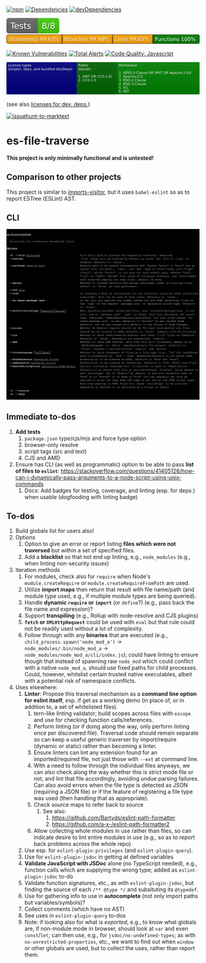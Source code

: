 [![npm](https://img.shields.io/npm/v/es-file-traverse.svg)](https://www.npmjs.com/package/es-file-traverse)
[![Dependencies](https://img.shields.io/david/brettz9/es-file-traverse.svg)](https://david-dm.org/brettz9/es-file-traverse)
[![devDependencies](https://img.shields.io/david/dev/brettz9/es-file-traverse.svg)](https://david-dm.org/brettz9/es-file-traverse?type=dev)

[![testing badge](https://raw.githubusercontent.com/brettz9/es-file-traverse/master/badges/tests-badge.svg?sanitize=true)](badges/tests-badge.svg)
[![coverage badge](https://raw.githubusercontent.com/brettz9/es-file-traverse/master/badges/coverage-badge.svg?sanitize=true)](badges/coverage-badge.svg)
<!--
[![Actions Status](https://github.com/brettz9/es-file-traverse/workflows/Coverage/badge.svg)](https://github.com/brettz9/es-file-traverse/actions)
-->

[![Known Vulnerabilities](https://snyk.io/test/github/brettz9/es-file-traverse/badge.svg)](https://snyk.io/test/github/brettz9/es-file-traverse)
[![Total Alerts](https://img.shields.io/lgtm/alerts/g/brettz9/es-file-traverse.svg?logo=lgtm&logoWidth=18)](https://lgtm.com/projects/g/brettz9/es-file-traverse/alerts)
[![Code Quality: Javascript](https://img.shields.io/lgtm/grade/javascript/g/brettz9/es-file-traverse.svg?logo=lgtm&logoWidth=18)](https://lgtm.com/projects/g/brettz9/es-file-traverse/context:javascript)

<!--[![License](https://img.shields.io/npm/l/es-file-traverse.svg)](LICENSE-MIT.txt)-->
[![Licenses badge](https://raw.githubusercontent.com/brettz9/es-file-traverse/master/badges/licenses-badge.svg?sanitize=true)](badges/licenses-badge.svg)

(see also [licenses for dev. deps.](https://raw.githubusercontent.com/brettz9/es-file-traverse/master/badges/licenses-badge-dev.svg?sanitize=true))

[![issuehunt-to-marktext](https://issuehunt.io/static/embed/issuehunt-button-v1.svg)](https://issuehunt.io/r/brettz9/es-file-traverse)

# es-file-traverse

**This project is only minimally functional and is untested!**

<!--
## Installation

```shell
npm i es-file-traverse
```
-->

## Comparison to other projects

This project is similar to [imports-visitor](https://www.npmjs.com/package/imports-visitor),
but it uses `babel-eslint` so as to report ESTree (ESLint) AST.

## CLI

![doc-includes/cli.svg](doc-includes/cli.svg)

## Immediate to-dos

1. **Add tests**
    1. `package.json` type/cjs/mjs and force type option
    1. browser-only resolve
    1. script tags (src and text)
    1. CJS and AMD
1. Ensure has CLI (as well as programmatic) option to be able to pass **list
    of files to `eslint`**:
    <https://stackoverflow.com/questions/41405126/how-can-i-dynamically-pass-arguments-to-a-node-script-using-unix-commands>
    1. Docs: Add badges for testing, coverage, and linting (esp. for deps.)
        when usable (dogfooding with linting badge)

## To-dos

1. Build globals list for users also!
1. Options
    1. Option to give an error or report listing **files which were not
        traversed** but within a set of specified files.
    1. Add a **blacklist** so that not end up linting, e.g., `node_modules`
        (e.g., when linting non-security issues)
1. Iteration methods
    1. For modules, check also for `require` when Node's `module.createRequire`
        or `module.createRequireFromPath` are used.
    1. Utilize **import maps** then return that result with file name/path
        (and module type used, e.g., if multiple module types
        are being queried).
    1. Handle **dynamic `require` or `import`** (or `define`?) (e.g., pass
        back the file name and expression)?
    1. Support **transpiling** (e.g., Rollup with node-resolve and CJS plugins)
    1. **`fetch` or `XMLHttpRequest`** could be used with `eval` but that
        rule could not be readily used without a lot of complexity.
    1. Follow through with any **binaries** that are executed (e.g.,
        `child_process.spawn('node_mod_a')` ->
        `node_modules/.bin/node_mod_a` ->
        `node_modules/node_mod_a/cli/index.js`); could have linting to ensure
        though that instead of spawning raw `node_mod` which could conflict with
        a native `node_mod_a`, should use fixed paths for child processes.
        Could, however, whitelist certain trusted native executables, albeit
        with a potential risk of namespace conflicts.
1. Uses elsewhere:
    1. **Linter**: Propose this traversal mechanism as a **command line
        option for eslint itself**, esp. if get as a working demo (in
        place of, or in addition to, a set of whitelisted files).
        1. tern-like linting validator; build scopes across files with
            `escope` and use for checking function calls/references.
        1. Perform linting (or if doing along the way, only perform linting
            once per discovered file). Traversal code should remain
            separate so can keep a useful generic traverser by
            import/require (dynamic or static) rather than becoming a linter.
        1. Ensure linters can lint any extension found for an imported/required
            file, not just those with `--ext` at command line.
        1. With a need to follow through the individual files anyways, we can
            also check along the way whether this is strict mode file or not,
            and lint that file accordingly, avoiding undue parsing failures.
            Can also avoid errors when the file type is detected as JSON
            (requiring a JSON file) or if the feature of registering a file
            type was used (then handling that as appropriate).
        1. Check source maps to refer back to source
            1. See also:
                1. <https://github.com/Bartvds/eslint-path-formatter>
                1. <https://github.com/a-x-/eslint-path-formatter2>
        1. Allow collecting whole modules in use rather than files, so
            can indicate desire to lint entire modules in use (e.g.,
            so as to report back problems across the whole repo)
    1. Use esp. for `eslint-plugin-privileges` (and `eslint-plugin-query`).
    1. Use for `eslint-plugin-jsdoc` in getting at defined variables
    1. **Validate JavaScript with JSDoc** alone (no TypeScript needed),
        e.g., function calls which are supplying the wrong type; added
        as `eslint-plugin-jsdoc` to-do
    1. Validate function signatures, etc., as with `eslint-plugin-jsdoc`,
        but finding the source of each `/** @type */` and subsituting
        its `@typedef`.
    1. Use for gathering info to use in **autocomplete** (not only import
        paths but variables/symbols)?
    1. Collect comments (which have no AST)
    1. See uses in `eslint-plugin-query` to-dos
    1. Note: if looking also for what is *exported*, e.g., to know what
        globals are, if non-module mode in browser, should look at `var`
        and even `const`/`let`; can then use, e.g., for
        `jsdoc/no-undefined-types`; as with `no-unrestricted-properties`,
        etc., we want to find out when `window` or other globals are used,
        but to collect the uses, rather than report them.
